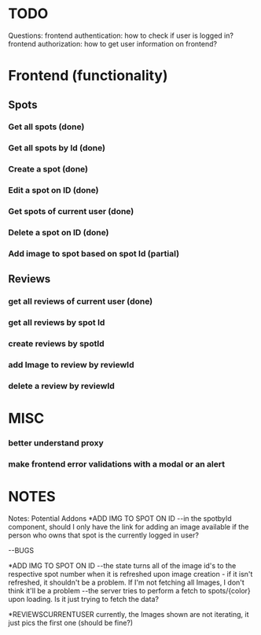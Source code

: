 # TODO

Questions:
frontend authentication: how to check if user is logged in?
frontend authorization: how to get user information on frontend?


# Frontend (functionality)

## Spots

### Get all spots (done)
### Get all spots by Id (done)
### Create a spot (done)
### Edit a spot on ID (done)
### Get spots of current user (done)
### Delete a spot on ID (done)

### Add image to spot based on spot Id (partial)

## Reviews

### get all reviews of current user (done)

### get all reviews by spot Id
### create reviews by spotId
### add Image to review by reviewId
### delete a review by reviewId


# MISC

### better understand proxy

### make frontend error validations with a modal or an alert


# NOTES
Notes:
Potential Addons
*ADD IMG TO SPOT ON ID
--in the spotbyId component, should I only have the link for adding an image available if the person who owns that spot is the currently logged in user?


--BUGS

*ADD IMG TO SPOT ON ID
--the state turns all of the image id's to the respective spot number when it is refreshed upon image creation - if it isn't refreshed, it shouldn't be a problem. If I'm not fetching all Images, I don't think it'll be a problem
--the server tries to perform a fetch to spots/{color} upon loading. Is it just trying to fetch the data?

*REVIEWSCURRENTUSER
currently, the Images shown are not iterating, it just pics the first one (should be fine?)
